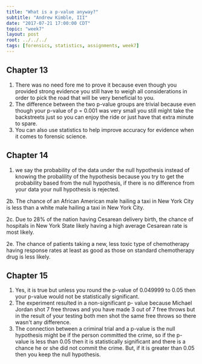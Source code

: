 ```yaml
---
title: "What is a p-value anyway?"
subtitle: "Andrew Kimble, III"
date: "2017-07-21 17:00:00 CDT"
topic: "week7"
layout: post
root: ../../../
tags: [forensics, statistics, assignments, week7]
---
```

 

## Chapter 13

1. There was no need fore me to prove it because even though you provided strong evidence you still have to weigh all considerations in order to pick the road that will be very beneficial to you.
2. The difference between the two p-value groups are trivial because even though your p-value of p = 0.001 was very small you still might take the backstreets just so you can enjoy the ride or just have that extra minute to spare.
3. You can also use statistics to help improve accuracy for evidence when it comes to forensic science.


## Chapter 14

1.  we say the probability of the data under the null hypothesis instead of knowing the probalility of the hypothesis because you try to get the probability based from the null hypothesis, if there is no difference from your data your null hypothesis is rejected.

2b. The chance of an African American male hailing a taxi in New York City is less than a white male hailing a taxi in New York City.

2c. Due to 28% of the nation having Cesarean delivery birth, the chance of hospitals in New York State likely having a high average Cesarean rate is most likely.

2e. The chance of patients taking a new, less toxic type of chemotherapy having response rates at least as good as those on standard chemotherapy drug is less likely.


## Chapter 15 

1. Yes, it is true but unless you round the p-value of 0.049999 to 0.05 then your p-value would not be statistically significant.
2. The experiment resulted in a non-significant p- value because Michael Jordan shot 7 free throws and you have made 3 out of 7 free throws but in the result of your testing both men shot the same free throws so there wasn't any difference.
4. The connection between a criminal trial and a p-value is the null hypothesis might be if the person committed the crime, so if the p- value is less than 0.05 then it is statistically significant and there is a chance he or she did not commit the crime. But, if it is greater than 0.05 then you keep the null hypothesis.
